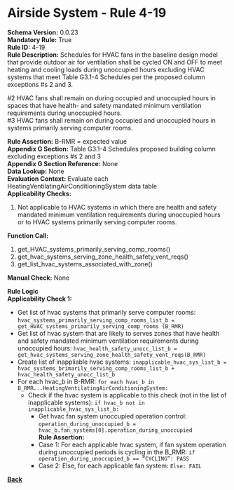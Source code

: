 # Airside System - Rule 4-19    
**Schema Version:** 0.0.23  
**Mandatory Rule:** True  
**Rule ID:** 4-19    
**Rule Description:** Schedules for HVAC fans in the baseline design model that provide outdoor air for ventilation shall be cycled ON and OFF to meet heating and cooling loads during unoccupied hours excluding HVAC systems that meet Table G3.1-4 Schedules per the proposed column exceptions #s 2 and 3.  

#2 HVAC fans shall remain on during occupied and unoccupied hours in spaces that have health- and safety mandated
minimum ventilation requirements during unoccupied hours.  
#3 HVAC fans shall remain on during occupied and unoccupied hours in systems primarily serving computer rooms.  


**Rule Assertion:** B-RMR = expected value                                           
**Appendix G Section:** Table G3.1-4 Schedules proposed building column excluding exceptions #s 2 and 3  
**Appendix G Section Reference:** None  
**Data Lookup:** None  
**Evaluation Context:** Evaluate each HeatingVentilatingAirConditioningSystem data table  
**Applicability Checks:**  

1. Not applicable to HVAC systems in which there are health and safety mandated minimum ventilation requirements during unoccupied hours or to HVAC systems primarily serving computer rooms.
 
**Function Call:** 

1. get_HVAC_systems_primarily_serving_comp_rooms()
2. get_hvac_systems_serving_zone_health_safety_vent_reqs()
3. get_list_hvac_systems_associated_with_zone()  

**Manual Check:** None 

**Rule Logic**  
**Applicability Check 1:** 
- Get list of hvac systems that primarily serve computer rooms: `hvac_systems_primarily_serving_comp_rooms_list_b = get_HVAC_systems_primarily_serving_comp_rooms (B_RMR)`
- Get list of hvac system that are likely to serves zones that have health and safety mandated minimum ventilation requirements during unoccupied hours: `hvac_health_safety_unocc_list_b = get_hvac_systems_serving_zone_health_safety_vent_reqs(B_RMR)`
- Create list of inappliable hvac systems: `inapplicable_hvac_sys_list_b = hvac_systems_brimarily_serving_comp_rooms_list_b + hvac_health_safety_unocc_list_b`           
- For each hvac_b in B-RMR: `for each hvac_b in B_RMR...HeatingVentilatingAirConditioningSystem:`                         
    - Check if the hvac system is applicable to this check (not in the list of inapplicable systems): `if hvac_b not in inapplicable_hvac_sys_list_b:`
        - Get hvac fan system unoccupied operation control: `operation_during_unoccupied_b = hvac_b.fan_systems[0].operation_during_unoccupied`  
        **Rule Assertion:**
        - Case 1: For each applicable hvac system, if fan system operation during unoccupied periods is cycling in the B_RMR: `if operation_during_unoccupied_b == “CYCLING”: PASS`
        - Case 2: Else, for each applicable fan system: `Else: FAIL`

**[Back](../_toc.md)**
